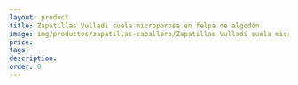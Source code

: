 ```yaml
---
layout: product
title: Zapatillas Vulladi suela microporosa en felpa de algodón
image: img/productos/zapatillas-caballero/Zapatillas Vulladi suela microporosa en felpa de algodón.webp
price: 
tags: 
description: 
order: 0
---
```

